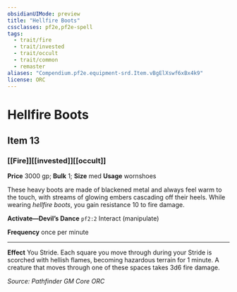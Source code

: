 ```yaml
---
obsidianUIMode: preview
title: "Hellfire Boots"
cssclasses: pf2e,pf2e-spell
tags:
  - trait/fire
  - trait/invested
  - trait/occult
  - trait/common
  - remaster
aliases: "Compendium.pf2e.equipment-srd.Item.vBgElXswf6xBx4k9"
license: ORC
---
```

# Hellfire Boots
## Item 13
### [[Fire]][[invested]][[occult]]


**Price** 3000 gp; 
**Bulk** 1; **Size** med
**Usage** wornshoes

These heavy boots are made of blackened metal and always feel warm to the touch, with streams of glowing embers cascading off their heels. While wearing _hellfire boots_, you gain resistance 10 to fire damage.

**Activate—Devil’s Dance** `pf2:2` Interact (manipulate)

**Frequency** once per minute

* * *

**Effect** You Stride. Each square you move through during your Stride is scorched with hellish flames, becoming hazardous terrain for 1 minute. A creature that moves through one of these spaces takes 3d6 fire damage.

*Source: Pathfinder GM Core*
*ORC*
